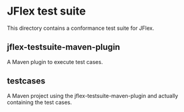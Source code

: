 <!--
  Copyright 2023, Gerwin Klein, Régis Décamps, Steve Rowe
  SPDX-License-Identifier: CC-BY-SA-4.0
-->

# JFlex test suite

This directory contains a conformance test suite for JFlex.

## jflex-testsuite-maven-plugin 

A Maven plugin to execute test cases.

## testcases

A Maven project using the jflex-testsuite-maven-plugin
and actually containing the test cases.

